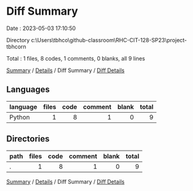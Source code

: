 # Diff Summary

Date : 2023-05-03 17:10:50

Directory c:\\Users\\tbhco\\github-classroom\\RHC-CIT-128-SP23\\project-tbhcorn

Total : 1 files,  8 codes, 1 comments, 0 blanks, all 9 lines

[Summary](results.md) / [Details](details.md) / Diff Summary / [Diff Details](diff-details.md)

## Languages
| language | files | code | comment | blank | total |
| :--- | ---: | ---: | ---: | ---: | ---: |
| Python | 1 | 8 | 1 | 0 | 9 |

## Directories
| path | files | code | comment | blank | total |
| :--- | ---: | ---: | ---: | ---: | ---: |
| . | 1 | 8 | 1 | 0 | 9 |

[Summary](results.md) / [Details](details.md) / Diff Summary / [Diff Details](diff-details.md)